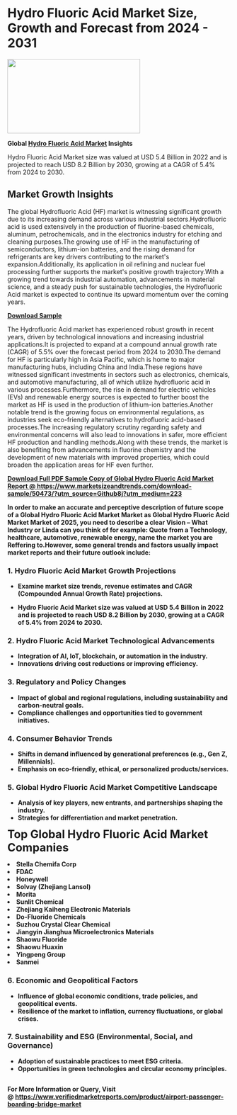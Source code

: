<H1>Hydro Fluoric Acid Market Size, Growth and Forecast from 2024 - 2031</H1><img class="aligncenter size-medium wp-image-584254" src="https://thirdeyenews.in/wp-content/uploads/2024/09/Global-Market-Research-300x168.jpeg" alt="" width="300" height="168" /><p><strong>Global&nbsp;<a href="https://www.marketsizeandtrends.com/download-sample/50473/?utm_source=Github8j?utm_medium=223">Hydro Fluoric Acid Market</a> Insights</strong></p><p>Hydro Fluoric Acid Market size was valued at USD 5.4 Billion in 2022 and is projected to reach USD 8.2 Billion by 2030, growing at a CAGR of 5.4% from 2024 to 2030.</p><p><h2>Market Growth Insights</h2> <p>The global Hydrofluoric Acid (HF) market is witnessing significant growth due to its increasing demand across various industrial sectors.Hydrofluoric acid is used extensively in the production of fluorine-based chemicals, aluminum, petrochemicals, and in the electronics industry for etching and cleaning purposes.The growing use of HF in the manufacturing of semiconductors, lithium-ion batteries, and the rising demand for refrigerants are key drivers contributing to the market's expansion.Additionally, its application in oil refining and nuclear fuel processing further supports the market's positive growth trajectory.With a growing trend towards industrial automation, advancements in material science, and a steady push for sustainable technologies, the Hydrofluoric Acid market is expected to continue its upward momentum over the coming years.</p> <p><strong><a href="#">Download Sample</a></strong></p> <p>The Hydrofluoric Acid market has experienced robust growth in recent years, driven by technological innovations and increasing industrial applications.It is projected to expand at a compound annual growth rate (CAGR) of 5.5% over the forecast period from 2024 to 2030.The demand for HF is particularly high in Asia Pacific, which is home to major manufacturing hubs, including China and India.These regions have witnessed significant investments in sectors such as electronics, chemicals, and automotive manufacturing, all of which utilize hydrofluoric acid in various processes.Furthermore, the rise in demand for electric vehicles (EVs) and renewable energy sources is expected to further boost the market as HF is used in the production of lithium-ion batteries.Another notable trend is the growing focus on environmental regulations, as industries seek eco-friendly alternatives to hydrofluoric acid-based processes.The increasing regulatory scrutiny regarding safety and environmental concerns will also lead to innovations in safer, more efficient HF production and handling methods.Along with these trends, the market is also benefiting from advancements in fluorine chemistry and the development of new materials with improved properties, which could broaden the application areas for HF even further.</p> <p><strong><a href="#"></p><p><span class=""><strong>Download Full PDF Sample Copy of Global Hydro Fluoric Acid Market Report</strong> @ <a href="https://www.marketsizeandtrends.com/download-sample/50473/?utm_source=Github8j?utm_medium=223" target="_blank">https://www.marketsizeandtrends.com/download-sample/50473/?utm_source=Github8j?utm_medium=223</a></span></p><p>In order to make an accurate and perceptive description of future scope of a Global&nbsp;Hydro Fluoric Acid Market Market as Global&nbsp;Hydro Fluoric Acid Market Market of 2025, you need to describe a clear Vision &ndash; What Industry or Linda can you think of for example: Quote from a Technology, healthcare, automotive, renewable energy, name the market you are Reffering to.However, some general trends and factors usually impact market reports and their future outlook include:</p><h3>1.&nbsp;<strong>Hydro Fluoric Acid Market Growth Projections</strong></h3><ul><li>Examine market size trends, revenue estimates and CAGR (Compounded Annual Growth Rate) projections.</li><li><p>Hydro Fluoric Acid Market size was valued at USD 5.4 Billion in 2022 and is projected to reach USD 8.2 Billion by 2030, growing at a CAGR of 5.4% from 2024 to 2030.</p></li></ul><h3>2.&nbsp;<strong>Hydro Fluoric Acid Market Technological Advancements</strong></h3><ul><li>Integration of AI, IoT, blockchain, or automation in the industry.</li><li>Innovations driving cost reductions or improving efficiency.</li></ul><h3>3.&nbsp;<strong>Regulatory and Policy Changes</strong></h3><ul><li>Impact of global and regional regulations, including sustainability and carbon-neutral goals.</li><li>Compliance challenges and opportunities tied to government initiatives.</li></ul><h3>4.&nbsp;<strong>Consumer Behavior Trends</strong></h3><ul><li>Shifts in demand influenced by generational preferences (e.g., Gen Z, Millennials).</li><li>Emphasis on eco-friendly, ethical, or personalized products/services.</li></ul><h3>5.&nbsp;<strong>Global Hydro Fluoric Acid Market Competitive Landscape</strong></h3><ul><li>Analysis of key players, new entrants, and partnerships shaping the industry.</li><li>Strategies for differentiation and market penetration.</li></ul><p data-pm-slice="1 1 []"><span style="color: inherit; font-family: inherit; font-size: 25px;">Top Global Hydro Fluoric Acid Market Companies</span></p><div class="" data-test-id=""><p><li>Stella Chemifa Corp</li><li> FDAC</li><li> Honeywell</li><li> Solvay (Zhejiang Lansol)</li><li> Morita</li><li> Sunlit Chemical</li><li> Zhejiang Kaiheng Electronic Materials</li><li> Do-Fluoride Chemicals</li><li> Suzhou Crystal Clear Chemical</li><li> Jiangyin Jianghua Microelectronics Materials</li><li> Shaowu Fluoride</li><li> Shaowu Huaxin</li><li> Yingpeng Group</li><li> Sanmei</li></p></div><h3>6.&nbsp;<strong>Economic and Geopolitical Factors</strong></h3><ul><li>Influence of global economic conditions, trade policies, and geopolitical events.</li><li>Resilience of the market to inflation, currency fluctuations, or global crises.</li></ul><h3>7.&nbsp;<strong>Sustainability and ESG (Environmental, Social, and Governance)</strong></h3><ul><li>Adoption of sustainable practices to meet ESG criteria.</li><li>Opportunities in green technologies and circular economy principles.</li></ul><h2><strong style="font-size: 14px;">For More Information or Query, Visit @&nbsp;</strong><a style="background-color: #ffffff; font-size: 14px;" href="https://www.marketsizeandtrends.com/report/hydro-fluoric-acid-market/" target="_blank">https://www.verifiedmarketreports.com/product/airport-passenger-boarding-bridge-market</a></h2>